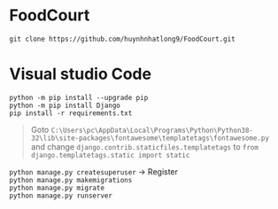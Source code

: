 # FoodCourt
 `git clone https://github.com/huynhnhatlong9/FoodCourt.git`
 
 
# Visual studio Code
`python -m pip install --upgrade pip`\
`python -m pip install Django`\
`pip install -r requirements.txt`
> Goto `C:\Users\pc\AppData\Local\Programs\Python\Python38-32\lib\site-packages\fontawesome\templatetags\fontawesome.py ` and change `django.contrib.staticfiles.templatetags` to `from django.templatetags.static import static`


`python manage.py createsuperuser` -> Register\
`python manage.py makemigrations`\
`python manage.py migrate`\
`python manage.py runserver`
